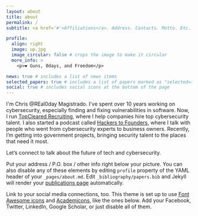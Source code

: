 ```yaml
---
layout: about
title: about
permalink: /
subtitle: <a href='#'>Affiliations</a>. Address. Contacts. Motto. Etc.

profile:
  align: right
  image: up.jpg
  image_circular: false # crops the image to make it circular
  more_info: >
    <p>❤️ Guns, 0days, and Freedom</p>

news: true # includes a list of news items
selected_papers: true # includes a list of papers marked as "selected={true}"
social: true # includes social icons at the bottom of the page
---
```


I'm Chris @REal0day Magistrado. I've spent over 10 years working on cybersecurity, especially finding and fixing vulnerabilities in software. Now, I run [TopCleared Recruiting](https://TopClearedRecruiting.com/), where I help companies hire top cybersecurity talent. I also started a podcast called [Hackers to Founders](https://HackersToFounders.com/), where I talk with people who went from cybersecurity experts to business owners. Recently, I’m getting into government projects, bringing security talent to the places that need it most. 

Let’s connect to talk about the future of tech and cybersecurity.

Put your address / P.O. box / other info right below your picture. You can also disable any of these elements by editing `profile` property of the YAML header of your `_pages/about.md`. Edit `_bibliography/papers.bib` and Jekyll will render your [publications page](/al-folio/publications/) automatically.

Link to your social media connections, too. This theme is set up to use [Font Awesome icons](https://fontawesome.com/) and [Academicons](https://jpswalsh.github.io/academicons/), like the ones below. Add your Facebook, Twitter, LinkedIn, Google Scholar, or just disable all of them.
